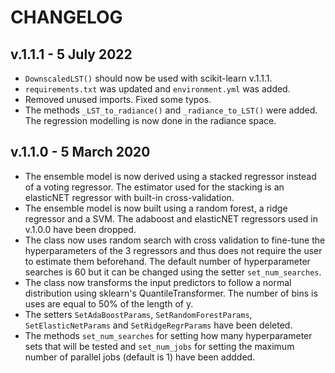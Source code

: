 # CHANGELOG

## v.1.1.1 - 5 July 2022

- `DownscaledLST()` should now be used with scikit-learn v.1.1.1.
- `requirements.txt` was updated and `environment.yml` was added.
- Removed unused imports. Fixed some typos.
- The methods `_LST_to_radiance()` and `_radiance_to_LST()` were added. The regression modelling is now done in the radiance space.

## v.1.1.0 - 5 March 2020

- The ensemble model is now derived using a stacked regressor instead of a voting regressor. The estimator used for the stacking is an elasticNET regressor with built-in cross-validation.
- The ensemble model is now built using a random forest, a ridge regressor and a SVM. The adaboost and elasticNET regressors used in v.1.0.0 have been dropped.
- The class now uses random search with cross validation to fine-tune the hyperparameters of the 3 regressors and thus does not require the user to estimate them beforehand. The default number of hyperparameter searches is 60 but it can be changed using the setter `set_num_searches`.
- The class now transforms the input predictors to follow a normal distribution using sklearn's QuantileTransformer. The number of bins is uses are equal to 50% of the length of y.
- The setters `SetAdaBoostParams`, `SetRandomForestParams`, `SetElasticNetParams` and `SetRidgeRegrParams` have been deleted.
- The methods `set_num_searches` for setting how many hyperparameter sets that will be tested and `set_num_jobs` for setting the maximum number of parallel jobs (default is 1) have been addded.
